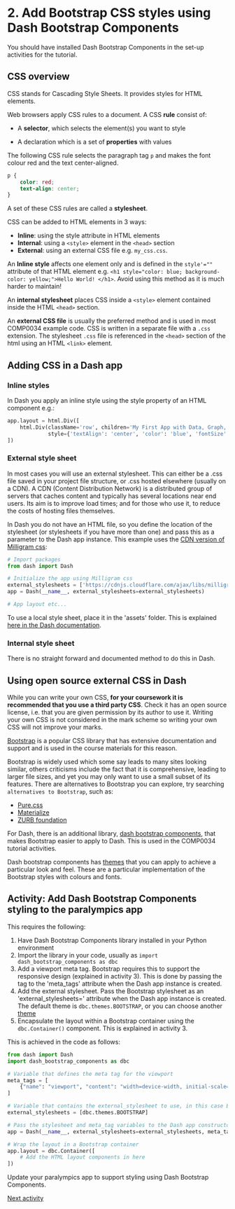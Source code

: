 # 2. Add Bootstrap CSS styles using Dash Bootstrap Components

You should have installed Dash Bootstrap Components in the set-up activities for the tutorial.

## CSS overview

CSS stands for Cascading Style Sheets. It provides styles for HTML elements.

Web browsers apply CSS rules to a document. A CSS **rule** consist of:

- A **selector**, which selects the element(s) you want to style

- A declaration which is a set of **properties** with values

The following CSS rule selects the paragraph tag `p` and makes the font colour red and the text center-aligned.

```css
p {
    color: red;
    text-align: center;
}
```

A set of these CSS rules are called a **stylesheet**.

CSS can be added to HTML elements in 3 ways:

- **Inline**: using the style attribute in HTML elements
- **Internal**: using a `<style>` element in the `<head>` section
- **External**: using an external CSS file e.g. `my_css.css`.

An **Inline style** affects one element only and is defined in the `style'=""` attribute of that HTML element
e.g. `<h1 style="color: blue; background-color: yellow;">Hello World! </h1>`. Avoid using this method as it is much
harder to maintain!

An **internal stylesheet** places CSS inside a `<style>` element contained inside the HTML `<head>` section.

An **external CSS file** is usually the preferred method and is used in most COMP0034 example code. CSS is
written in a separate file with a `.css` extension.
The stylesheet `.css` file is referenced in the `<head>` section of the html using an HTML `<link>` element.

## Adding CSS in a Dash app

### Inline styles

In Dash you apply an inline style using the style property of an HTML component e.g.:

```python
app.layout = html.Div([
    html.Div(className='row', children='My First App with Data, Graph, and Controls',
             style={'textAlign': 'center', 'color': 'blue', 'fontSize': 30}),
])
```

### External style sheet

In most cases you will use an external stylesheet. This can either be a .css file saved in your project file structure,
or .css hosted elsewhere (usually on a CDN). A CDN (Content Distribution Network) is a
distributed group of servers that caches content and typically has several locations near end users. Its aim is to
improve load times; and for those who use it, to reduce the costs of hosting files themselves.

In Dash you do not have an HTML file, so you define the location of the stylesheet (or stylesheets if you have more than
one) and pass this as a parameter to the Dash app instance. This example uses
the [CDN version of Milligram css](https://milligram.io):

```python
# Import packages
from dash import Dash

# Initialize the app using Milligram css
external_stylesheets = ['https://cdnjs.cloudflare.com/ajax/libs/milligram/1.4.1/milligram.css']
app = Dash(__name__, external_stylesheets=external_stylesheets)

# App layout etc...
```

To use a local style sheet, place it in the 'assets' folder. This is
explained [here in the Dash documentation](https://dash.plotly.com/external-resources).

### Internal style sheet

There is no straight forward and documented method to do this in Dash.

## Using open source external CSS in Dash

While you can write your own CSS, **for your coursework it is recommended that you use a third party CSS**. Check it has
an open source license, i.e. that you are given permission by its author to use it. Writing your own CSS is not
considered in the mark scheme so writing your own CSS will not improve your marks.

[Bootstrap](https://getbootstrap.com/docs/5.3/getting-started/introduction/#quick-start) is a popular CSS library that
has extensive documentation and support and is used in the course materials for
this reason.

Bootstrap is widely used which some say leads to many sites looking similar, others criticisms include the fact that it
is comprehensive, leading to larger file sizes, and yet you may only want to use a small subset of its features. There
are alternatives to Bootstrap you can explore, try searching `alternatives to Bootstrap`, such as:

- [Pure.css](https://purecss.io/start/)
- [Materialize](https://materializecss.com/getting-started.html)
- [ZURB foundation](https://foundation.zurb.com/)

For Dash, there is an additional
library, [dash bootstrap components](https://dash-bootstrap-components.opensource.faculty.ai), that makes Bootstrap
easier to apply to Dash. This is used in the COMP0034 tutorial activities.

Dash bootstrap components has
[themes](https://dash-bootstrap-components.opensource.faculty.ai/docs/themes/) that you can apply to achieve a
particular look and feel. These are a particular implementation of the Bootstrap styles with colours and fonts.

## Activity: Add Dash Bootstrap Components styling to the paralympics app

This requires the following:

1. Have Dash Bootstrap Components library installed in your Python environment
2. Import the library in your code, usually as `import dash_bootstrap_components as dbc`
3. Add a viewport meta tag. Bootstrap requires this to support the responsive design (explained in activity 3). This is done by
   passing the tag to the 'meta_tags' attribute when the Dash app instance is created.
4. Add the external stylesheet. Pass the Bootstrap stylesheet as an 'external_stylesheets=' attribute when the Dash app
   instance is created. The default theme is `dbc.themes.BOOTSTRAP`, or you can choose
   another [theme](https://dash-bootstrap-components.opensource.faculty.ai/docs/themes/)
5. Encapsulate the layout within a Bootstrap container using the `dbc.Container()` component. This is explained in activity 3.

This is achieved in the code as follows:

```python
from dash import Dash
import dash_bootstrap_components as dbc

# Variable that defines the meta tag for the viewport
meta_tags = [
    {"name": "viewport", "content": "width=device-width, initial-scale=1"},
]

# Variable that contains the external_stylesheet to use, in this case Bootstrap styling from dash bootstrap components (dbc)
external_stylesheets = [dbc.themes.BOOTSTRAP]

# Pass the stylesheet and meta_tag variables to the Dash app constructor
app = Dash(__name__, external_stylesheets=external_stylesheets, meta_tags=meta_tags)

# Wrap the layout in a Bootstrap container
app.layout = dbc.Container([
    # Add the HTML layout components in here
])
```

Update your paralympics app to support styling using Dash Bootstrap Components.

[Next activity](1-4-12columnlayout.md)